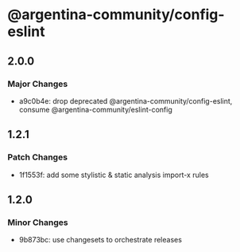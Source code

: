 # @argentina-community/config-eslint

## 2.0.0

### Major Changes

- a9c0b4e: drop deprecated @argentina-community/config-eslint, consume @argentina-community/eslint-config

## 1.2.1

### Patch Changes

- 1f1553f: add some stylistic & static analysis import-x rules

## 1.2.0

### Minor Changes

- 9b873bc: use changesets to orchestrate releases
